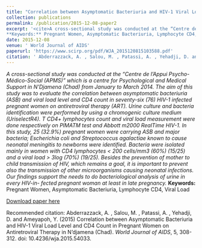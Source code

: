 ```yaml
---
title: "Correlation between Asymptomatic Bacteriuria and HIV-1 Viral Load Level and CD4 Count in Pregnant Women on Antiretroviral Therapy in N’djamena (Chad)"
collection: publications
permalink: /publication/2015-12-08-paper2
excerpt: '<cite>A cross-sectional study was conducted at the “Centre de l’Appui Psycho-Médico-Social (APMS)” which is a centre for Psychological and Medical Support in N&apos;Djamena (Chad) from January to March 2014. The aim of this study was to evaluate the correlation between asymptomatic bacteriuria (ASB) and viral load level and CD4 count in seventy-six (76) HIV-1 infected pregnant women on antiretroviral therapy (ART). Urine culture and bacteria identification were performed by using a chromogenic culture medium (UriselectR4). T CD4+ lymphocytes count and viral load measurement were done respectively on PIMATM test and Abbott m2000 RealTime HIV-1. In this study, 25 (32.9%) pregnant women were carrying ASB and major bacteria; Escherichia coli and Streptococcus agalactiae known to cause neonatal meningitis to newborns were identified. Bacteria were isolated mainly in women with CD4 lymphocytes < 200 cells/mm3 (60%) (15/25) and a viral load > 3log (70%) (19/25). Besides the prevention of mother to child transmission of HIV, which remains a goal, it is important to prevent also the transmission of other microorganisms causing neonatal infections. Our findings support the needs to do bacteriological analysis of urine in every HIV-in- fected pregnant woman at least in late pregnancy.</cite>
**Keywords:** Pregnant Women, Asymptomatic Bacteriuria, Lymphocyte CD4, Viral Load'
date: 2015-12-08
venue: ' World Journal of AIDS'
paperurl: 'https://www.scirp.org/pdf/WJA_2015120815103588.pdf'
citation: ' Abderrazzack, A. , Salou, M. , Patassi, A. , Yehadji, D. and Ameyapoh, Y. (2015) Correlation between Asymptomatic Bacteriuria and HIV-1 Viral Load Level and CD4 Count in Pregnant Women on Antiretroviral Therapy in N’djamena (Chad). <i>World Journal of AIDS</i>, 5, 308-312. doi: 10.4236/wja.2015.54033. '
---
```

<cite>A cross-sectional study was conducted at the “Centre de l’Appui Psycho-Médico-Social (APMS)” which is a centre for Psychological and Medical Support in N&apos;Djamena (Chad) from January to March 2014. The aim of this study was to evaluate the correlation between asymptomatic bacteriuria (ASB) and viral load level and CD4 count in seventy-six (76) HIV-1 infected pregnant women on antiretroviral therapy (ART). Urine culture and bacteria identification were performed by using a chromogenic culture medium (UriselectR4). T CD4+ lymphocytes count and viral load measurement were done respectively on PIMATM test and Abbott m2000 RealTime HIV-1. In this study, 25 (32.9%) pregnant women were carrying ASB and major bacteria; Escherichia coli and Streptococcus agalactiae known to cause neonatal meningitis to newborns were identified. Bacteria were isolated mainly in women with CD4 lymphocytes < 200 cells/mm3 (60%) (15/25) and a viral load > 3log (70%) (19/25). Besides the prevention of mother to child transmission of HIV, which remains a goal, it is important to prevent also the transmission of other microorganisms causing neonatal infections. Our findings support the needs to do bacteriological analysis of urine in every HIV-in- fected pregnant woman at least in late pregnancy.</cite>
**Keywords:** Pregnant Women, Asymptomatic Bacteriuria, Lymphocyte CD4, Viral Load

[Download paper here](https://www.scirp.org/pdf/WJA_2015120815103588.pdf)

Recommended citation:  Abderrazzack, A. , Salou, M. , Patassi, A. , Yehadji, D. and Ameyapoh, Y. (2015) Correlation between Asymptomatic Bacteriuria and HIV-1 Viral Load Level and CD4 Count in Pregnant Women on Antiretroviral Therapy in N’djamena (Chad). <i>World Journal of AIDS</i>, 5, 308-312. doi: 10.4236/wja.2015.54033. 